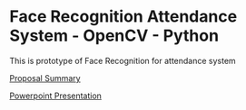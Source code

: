 

# Face Recognition Attendance System - OpenCV - Python
 This is prototype of Face Recognition for attendance system
 
 [Proposal Summary](https:alexivaner.github.io/OpenCV-Attendance-FaceRecognition/HW5_0860810_0860812_0860814.pdf)
 
  [Powerpoint Presentation](https:alexivaner.github.io/OpenCV-Attendance-FaceRecognition/Slide_0860810_0860812_0860814.pdf)
